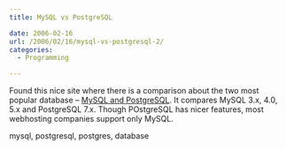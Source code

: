 ```yaml
---
title: MySQL vs PostgreSQL

date: 2006-02-16
url: /2006/02/16/mysql-vs-postgresql-2/
categories:
  - Programming

---
```

Found this nice site where there is a comparison about the two most popular database &#8211; [MySQL and PostgreSQL][1]. It compares MySQL 3.x, 4.0, 5.x and PostgreSQL 7.x. Though POstgreSQL has nicer features, most webhosting companies support only MySQL.
  
<tags>mysql, postgresql, postgres, database</tags>

 [1]: http://blinduser.blogspot.com/2006/02/mysql-vs-postgres.html